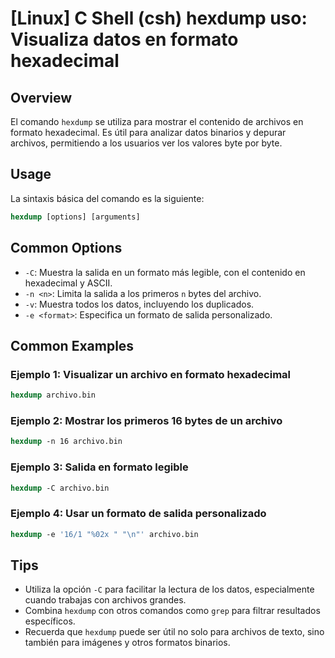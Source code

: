 # [Linux] C Shell (csh) hexdump uso: Visualiza datos en formato hexadecimal

## Overview
El comando `hexdump` se utiliza para mostrar el contenido de archivos en formato hexadecimal. Es útil para analizar datos binarios y depurar archivos, permitiendo a los usuarios ver los valores byte por byte.

## Usage
La sintaxis básica del comando es la siguiente:

```csh
hexdump [options] [arguments]
```

## Common Options
- `-C`: Muestra la salida en un formato más legible, con el contenido en hexadecimal y ASCII.
- `-n <n>`: Limita la salida a los primeros `n` bytes del archivo.
- `-v`: Muestra todos los datos, incluyendo los duplicados.
- `-e <format>`: Especifica un formato de salida personalizado.

## Common Examples

### Ejemplo 1: Visualizar un archivo en formato hexadecimal
```csh
hexdump archivo.bin
```

### Ejemplo 2: Mostrar los primeros 16 bytes de un archivo
```csh
hexdump -n 16 archivo.bin
```

### Ejemplo 3: Salida en formato legible
```csh
hexdump -C archivo.bin
```

### Ejemplo 4: Usar un formato de salida personalizado
```csh
hexdump -e '16/1 "%02x " "\n"' archivo.bin
```

## Tips
- Utiliza la opción `-C` para facilitar la lectura de los datos, especialmente cuando trabajas con archivos grandes.
- Combina `hexdump` con otros comandos como `grep` para filtrar resultados específicos.
- Recuerda que `hexdump` puede ser útil no solo para archivos de texto, sino también para imágenes y otros formatos binarios.